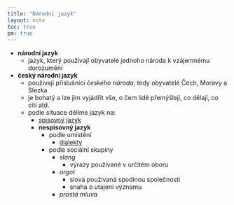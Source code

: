 ```yaml
---
title: "Národní jazyk"
layout: note
toc: true
pm: true
---
```

- **národní jazyk**
    - jazyk, který používají obyvatelé jednoho národa k vzájemnému dorozumění
- **český národní jazyk**
    - používají příslušníci _českého národa_, tedy obyvatelé Čech, Moravy a Slezka
    - je bohatý a lze jím vyjádřit vše, o čem lidé přemýšlejí, co dělají, co cítí atd.
    - podle situace dělíme jazyk na:
        - [spisovný jazyk](/notes/school/czech/czech-grammar/introduction-to-czech-grammar/czech-formal-language)
        - **nespisovný jazyk**
            - podle umístění
                - [dialekty](/notes/school/czech/czech-grammar/introduction-to-czech-grammar/czech-dialects)
            - podle sociální skupiny
                - _slang_
                    - výrazy používané v určitém oboru
                - _argot_
                    - slova používaná spodinou společnosti
                    - snaha o utajení významu
                - _prostá mluva_